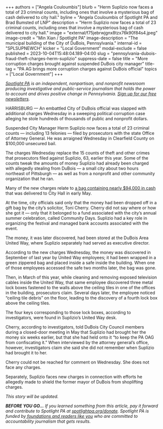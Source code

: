 +++
authors = ["Angela Couloumbis"]
blurb = "Herm Suplizio now faces a total of 23 criminal counts, including ones that involve a mysterious bag of cash delivered to city hall."
byline = "Angela Couloumbis of Spotlight PA and Brad Bumsted of LNP"
description = "Herm Suplizio now faces a total of 23 criminal counts, including ones that involve a mysterious bag of cash delivered to city hall."
image = "external/f75jebrwjgnx8tzx76k90f84s4.jpeg"
image-credit = "Min Xian / Spotlight PA"
image-description = "The municipal building of the City of DuBois, Pennsylvania."
internal-id = "SPLSUPNEWCH"
kicker = "Local Government"
modal-exclude = false
published = 2023-10-04T15:48:04.189-04:00
slug = "pennsylvania-dubois-fraud-theft-charges-herm-suplizio"
suppress-date = false
title = "More corruption charges brought against suspended DuBois city manager"
title-tag = "PA AG brings more corruption charges against DuBois official"
topics = ["Local Government"]
+++

<a href="https://www.spotlightpa.org/"><em>Spotlight PA</em></a><em> is an independent, nonpartisan, and nonprofit newsroom producing investigative and public-service journalism that holds the power to account and drives positive change in Pennsylvania. </em><a href="https://www.spotlightpa.org/newsletters"><em>Sign up for our free newsletters</em></a><em>.</em>

HARRISBURG — An embattled City of DuBois official was slapped with additional charges Wednesday in a sweeping political corruption case alleging he stole hundreds of thousands of public and nonprofit dollars.

Suspended City Manager Herm Suplizio now faces a total of 23 criminal counts — including 13 felonies — filed by prosecutors with the state Office of Attorney General. He was arraigned Wednesday in Clearfield County on $100,000 unsecured bail.

The charges Wednesday replace the 15 counts of theft and other crimes that prosecutors filed against Suplizio, 63, earlier this year. Some of the counts tweak the amounts of money Suplizio had already been charged with allegedly stealing from DuBois — a small city about two hours northeast of Pittsburgh — as well as from a nonprofit and other community organization that he ran.

<script src="https://www.spotlightpa.org/embed.js" async></script><div data-spl-embed-version="1" data-spl-src="https://www.spotlightpa.org/embeds/newsletter/"></div>

Many of the new charges relate to <a href="https://www.spotlightpa.org/statecollege/2023/05/pa-dubois-herm-suplizio-toni-cherry-cash-city-hall/">a bag containing nearly $94,000 in cash</a> that was delivered to City Hall in early May.

At the time, city officials said only that the money had been dropped off in a gift bag by the city’s solicitor, Toni Cherry. Cherry did not say where or how she got it — only that it belonged to a fund associated with the city’s annual summer celebration, called Community Days. Suplizio had a key role in organizing the festival and managed bank accounts associated with the event.

The money, it was later discovered, had been stored at the DuBois Area United Way, where Suplizio separately had served as executive director.

According to the new charges Wednesday, the money was discovered in September of last year by United Way employees; it had been wrapped in a green zippered bag and placed inside a safe inside the building. When one of those employees accessed the safe two months later, the bag was gone.

Then, in March of this year, while cleaning and removing exposed television cables inside the United Way, that same employee discovered three metal lock boxes fastened to the walls above the ceiling tiles in one of the offices in the building, prosecutors claim. Several days later, the employee noticed “ceiling tile debris” on the floor, leading to the discovery of a fourth lock box above the ceiling tiles.

The four keys corresponding to those lock boxes, according to investigators, were found in Suplizio’s United Way desk.

Cherry, according to investigators, told DuBois City Council members during a closed-door meeting in May that Suplizio had brought her the money six weeks earlier, but that she had held onto it “to keep the PA OAG from confiscating it.” When interviewed by the attorney general’s office, however, investigators claim she said she did not remember when Suplizio had brought it to her.

<script src="https://www.spotlightpa.org/embed.js" async></script><div data-spl-embed-version="1" data-spl-src="https://www.spotlightpa.org/embeds/donate/"></div>

Cherry could not be reached for comment on Wednesday. She does not face any charges.

Separately, Suplizio faces new charges in connection with efforts he allegedly made to shield the former mayor of DuBois from shoplifting charges.

<em>This story will be updated.</em>

<strong><em>BEFORE YOU GO…</em></strong><em> If you learned something from this article, pay it forward and contribute to Spotlight PA at </em><a href="http://spotlightpa.org/donate"><em>spotlightpa.org/donate</em></a><em>. Spotlight PA is funded by</em><a href="https://www.spotlightpa.org/support"><em> foundations and readers like you</em></a><em> who are committed to accountability journalism that gets results.</em>

